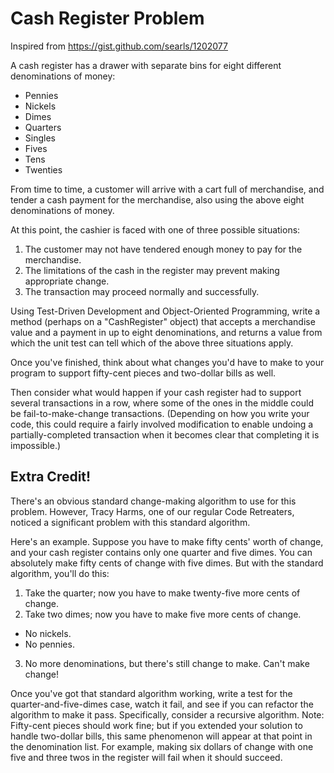 # Cash Register Problem

Inspired from https://gist.github.com/searls/1202077

A cash register has a drawer with separate bins for eight different denominations of money:

* Pennies
* Nickels
* Dimes
* Quarters
* Singles
* Fives
* Tens
* Twenties

From time to time, a customer will arrive with a cart full of merchandise, and tender a cash payment for the merchandise, also using the above eight denominations of money.

At this point, the cashier is faced with one of three possible situations:

1. The customer may not have tendered enough money to pay for the merchandise.
2. The limitations of the cash in the register may prevent making appropriate change.
3. The transaction may proceed normally and successfully.

Using Test-Driven Development and Object-Oriented Programming, write a method (perhaps on a "CashRegister" object) that accepts a merchandise value and a payment in up to eight denominations, and returns a value from which the unit test can tell which of the above three situations apply.

Once you've finished, think about what changes you'd have to make to your program to support fifty-cent pieces and two-dollar bills as well.

Then consider what would happen if your cash register had to support several transactions in a row, where some of the ones in the middle could be fail-to-make-change transactions. (Depending on how you write your code, this could require a fairly involved modification to enable undoing a partially-completed transaction when it becomes clear that completing it is impossible.)

## Extra Credit!

There's an obvious standard change-making algorithm to use for this problem. However, Tracy Harms, one of our regular Code Retreaters, noticed a significant problem with this standard algorithm.

Here's an example. Suppose you have to make fifty cents' worth of change, and your cash register contains only one quarter and five dimes. You can absolutely make fifty cents of change with five dimes. But with the standard algorithm, you'll do this:

1. Take the quarter; now you have to make twenty-five more cents of change.
2. Take two dimes; now you have to make five more cents of change.
  * No nickels.
  * No pennies.
3. No more denominations, but there's still change to make. Can't make change!

Once you've got that standard algorithm working, write a test for the quarter-and-five-dimes case, watch it fail, and see if you can refactor the algorithm to make it pass. Specifically, consider a recursive algorithm.
Note: Fifty-cent pieces should work fine; but if you extended your solution to handle two-dollar bills, this same phenomenon will appear at that point in the denomination list. For example, making six dollars of change with one five and three twos in the register will fail when it should succeed.